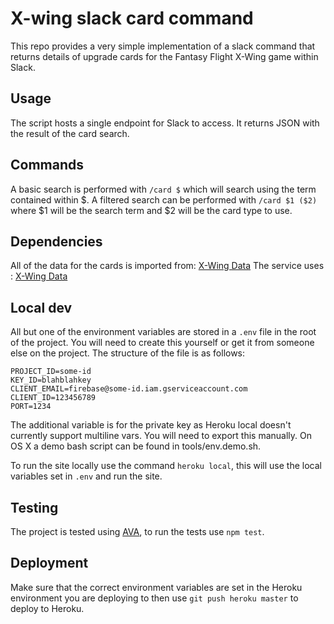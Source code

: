 # X-wing slack card command

This repo provides a very simple implementation of a slack command that returns details of upgrade cards for the Fantasy Flight X-Wing game within Slack.

## Usage
The script hosts a single endpoint for Slack to access. It returns JSON with the result of the card search.

## Commands
A basic search is performed with `/card $` which will search using the term contained within $.
A filtered search can be performed with `/card $1 ($2)` where $1 will be the search term and $2 will be the card type to use.

## Dependencies
All of the data for the cards is imported from: [X-Wing Data](https://github.com/guidokessels/xwing-data)
The service uses : [X-Wing Data](https://github.com/guidokessels/xwing-data)

## Local dev
All but one of the environment variables are stored in a `.env` file in the root of the project. You will need to create this yourself or get it from someone else on the project. The structure of the file is as follows:
```
PROJECT_ID=some-id
KEY_ID=blahblahkey
CLIENT_EMAIL=firebase@some-id.iam.gserviceaccount.com
CLIENT_ID=123456789
PORT=1234
```

The additional variable is for the private key as Heroku local doesn't currently support multiline vars. You will need to export this manually. On OS X a demo bash script can be found in tools/env.demo.sh.

To run the site locally use the command `heroku local`, this will use the local variables set in `.env` and run the site.

## Testing
The project is tested using [AVA](https://github.com/avajs/ava), to run the tests use `npm test`.

## Deployment
Make sure that the correct environment variables are set in the Heroku environment you are deploying to then use `git push heroku master` to deploy to Heroku.
